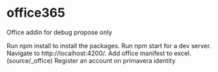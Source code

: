 # office365

Office addin for debug propose only

Run npm install to install the packages.
Run npm start for a dev server. Navigate to http://localhost:4200/.
Add office manifest to excel. (source/_office)
Register an account on primavera identity
